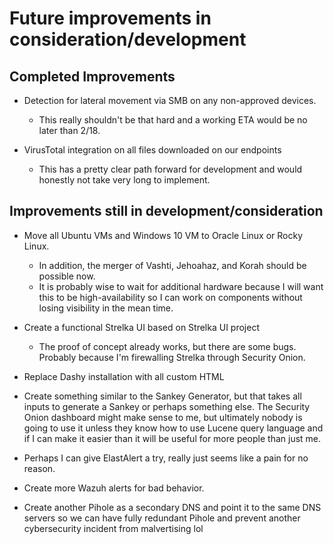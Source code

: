 # Future improvements in consideration/development

## Completed Improvements

* Detection for lateral movement via SMB on any non-approved devices.
  * This really shouldn't be that hard and a working ETA would be no later than 2/18.

* VirusTotal integration on all files downloaded on our endpoints
  * This has a pretty clear path forward for development and would honestly not take very long to implement.

## Improvements still in development/consideration
* Move all Ubuntu VMs and Windows 10 VM to Oracle Linux or Rocky Linux.
  * In addition, the merger of Vashti, Jehoahaz, and Korah should be possible now.
  * It is probably wise to wait for additional hardware because I will want this to be high-availability so I can work on components without losing visibility in the mean time.

* Create a functional Strelka UI based on Strelka UI project
  * The proof of concept already works, but there are some bugs. Probably because I'm firewalling Strelka through Security Onion.
 
* Replace Dashy installation with all custom HTML

* Create something similar to the Sankey Generator, but that takes all inputs to generate a Sankey or perhaps something else. The Security Onion dashboard might make sense to me, but ultimately nobody is going to use it unless they know how to use Lucene query language and if I can make it easier than it will be useful for more people than just me.

* Perhaps I can give ElastAlert a try, really just seems like a pain for no reason.

* Create more Wazuh alerts for bad behavior.

* Create another Pihole as a secondary DNS and point it to the same DNS servers so we can have fully redundant Pihole and prevent another cybersecurity incident from malvertising lol
